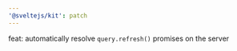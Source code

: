```yaml
---
'@sveltejs/kit': patch
---
```


feat: automatically resolve `query.refresh()` promises on the server
